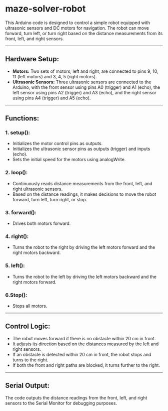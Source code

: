# maze-solver-robot

This Arduino code is designed to control a simple robot equipped with ultrasonic sensors and DC motors for navigation. The robot can move forward, turn left, or turn right based on the distance measurements from its front, left, and right sensors.

---

## Hardware Setup:

 - **Motors:** Two sets of motors, left and right, are connected to pins 9, 10, 11 (left motors) and 3, 4, 5 (right motors).  
 - **Ultrasonic Sensors:** Three ultrasonic sensors are connected to the Arduino, with the front sensor using pins A0 (trigger) and A1 (echo), the left sensor using pins A2 (trigger) and A3 (echo), and the right sensor using pins A4 (trigger) and A5 (echo).

---

## Functions:

### 1. setup():
- Initializes the motor control pins as outputs.
- Initializes the ultrasonic sensor pins as outputs (trigger) and inputs (echo).
- Sets the initial speed for the motors using analogWrite.

### 2. loop():
- Continuously reads distance measurements from the front, left, and right ultrasonic sensors.
- Based on the distance readings, it makes decisions to move the robot forward, turn left, turn right, or stop.

### 3. forward():
- Drives both motors forward.

### 4. right():
- Turns the robot to the right by driving the left motors forward and the right motors backward.

### 5. left():
- Turns the robot to the left by driving the left motors backward and the right motors forward.

### 6.Stop():
- Stops all motors.

---

## Control Logic:

- The robot moves forward if there is no obstacle within 20 cm in front.
- It adjusts its direction based on the distances measured by the left and right sensors.
- If an obstacle is detected within 20 cm in front, the robot stops and turns to the right.
- If both the front and right paths are blocked, it turns further to the right.

---

## Serial Output:

The code outputs the distance readings from the front, left, and right sensors to the Serial Monitor for debugging purposes.
